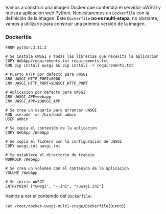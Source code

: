 Vamos a construir una imagen Docker que contendrá el servidor uWSGI y nuestra aplicación web Python. Necesitaremos un 
`Dockerfile` con la definición de la imagen. Este `Dockerfile` **no es multi-etapa**, no obstante, vamos a utilizarlo 
para construir una primera versión de la imagen. 

### Dockerfile
```
FROM python:3.11.2
 
# Se instala uWSGI y todas las librerias que necesita la aplicacion
COPY WebApp/requirements.txt requirements.txt
RUN pip install uwsgi && pip install -r requirements.txt
 
# Puerto HTTP por defecto para uWSGI
ARG UWSGI_HTTP_PORT=8000
ENV UWSGI_HTTP_PORT=$UWSGI_HTTP_PORT
 
# Aplicacion por defecto para uWSGI
ARG UWSGI_APP=webapp
ENV UWSGI_APP=$UWSGI_APP
 
# Se crea un usuario para arrancar uWSGI
RUN useradd -ms /bin/bash admin
USER admin
 
# Se copia el contenido de la aplicacion
COPY WebApp /WebApp
 
# Se copia el fichero con la configuración de uWSGI
COPY uwsgi.ini uwsgi.ini
 
# Se establece el directorio de trabajo
WORKDIR /WebApp
 
# Se crea un volumen con el contenido de la aplicacion
VOLUME /WebApp
 
# Se inicia uWSGI
ENTRYPOINT ["uwsgi", "--ini", "/uwsgi.ini"]
```

Vamos a ver el contenido del `Dockerfile`:

`cat /root/docker-uwsgi-multi-stage/Dockerfile`{{exec}}